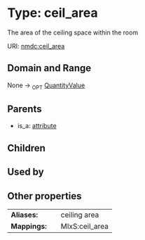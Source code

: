 
# Type: ceil_area


The area of the ceiling space within the room

URI: [nmdc:ceil_area](https://microbiomedata/meta/ceil_area)


## Domain and Range

None ->  <sub>OPT</sub> [QuantityValue](QuantityValue.md)

## Parents

 *  is_a: [attribute](attribute.md)

## Children


## Used by


## Other properties

|  |  |  |
| --- | --- | --- |
| **Aliases:** | | ceiling area |
| **Mappings:** | | MIxS:ceil_area |


